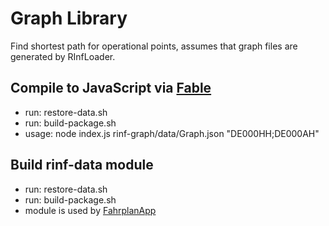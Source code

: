 # Graph Library

Find shortest path for operational points, assumes that graph files are generated by RInfLoader.

## Compile to JavaScript via [Fable](https://github.com/fable-compiler/Fable)

* run: restore-data.sh
* run: build-package.sh
* usage: node index.js rinf-graph/data/Graph.json "DE000HH;DE000AH"

## Build rinf-data module

* run: restore-data.sh
* run: build-package.sh
* module is used by [FahrplanApp](https://github.com/bergmannjg/FahrplanApp)
